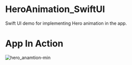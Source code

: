 # HeroAnimation_SwiftUI
Swift UI demo for implementing Hero animation in the app.

# App In Action

![hero_anamtion-min](https://user-images.githubusercontent.com/2304583/93666730-d1276800-fa80-11ea-8d2c-b61470982e3e.gif)
